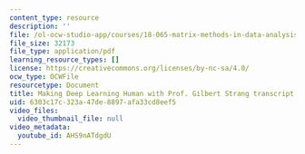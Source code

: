 ```yaml
---
content_type: resource
description: ''
file: /ol-ocw-studio-app/courses/18-065-matrix-methods-in-data-analysis-signal-processing-and-machine-learning-spring-2018/AHS9nATdgdU_transcript.pdf
file_size: 32173
file_type: application/pdf
learning_resource_types: []
license: https://creativecommons.org/licenses/by-nc-sa/4.0/
ocw_type: OCWFile
resourcetype: Document
title: Making Deep Learning Human with Prof. Gilbert Strang transcript
uid: 6303c17c-323a-47de-8897-afa33cd8eef5
video_files:
  video_thumbnail_file: null
video_metadata:
  youtube_id: AHS9nATdgdU
---
```


